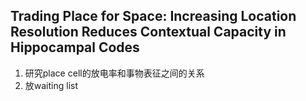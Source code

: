 ## Trading Place for Space: Increasing Location Resolution Reduces Contextual Capacity in Hippocampal Codes
1. 研究place cell的放电率和事物表征之间的关系
2. 放waiting list